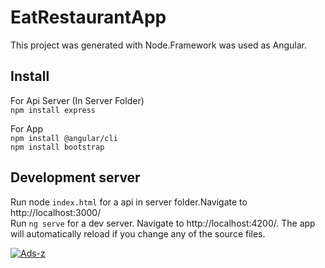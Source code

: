 
# EatRestaurantApp
This project was generated with Node.Framework was used as Angular.

## Install
For Api Server (In Server Folder)<br>
`npm install express`

For App <br>
`npm install @angular/cli`<br> 
`npm install bootstrap`

## Development server
Run node `index.html` for a api in server folder.Navigate to http://localhost:3000/ <br>
Run `ng serve` for a dev server. Navigate to http://localhost:4200/. The app will automatically reload if you change any of the source files.


<a href="https://ibb.co/hgSSvHt"><img src="https://i.ibb.co/tH995cW/Ads-z.png" alt="Ads-z" border="0"></a>
